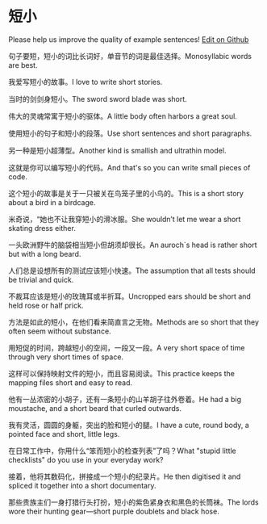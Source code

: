 # 短小

Please help us improve the quality of example sentences! [Edit on Github](https://github.com/jiyushe/jiyu-example-sentence-source/blob/main/chinese/duanxiao.md)

<p><span class="chinese">句子要短，短小的词比长词好，单音节的词是最佳选择。</span><span class="english">Monosyllabic words are best.</span></p>

<p><span class="chinese">我爱写短小的故事。</span><span class="english">I love to write short stories.</span></p>

<p><span class="chinese">当时的剑剑身短小。</span><span class="english">The sword sword blade was short.</span></p>

<p><span class="chinese">伟大的灵魂常寓于短小的驱体。</span><span class="english">A little body often harbors a great soul.</span></p>

<p><span class="chinese">使用短小的句子和短小的段落。</span><span class="english">Use short sentences and short paragraphs.</span></p>

<p><span class="chinese">另一种是短小超薄型。</span><span class="english">Another kind is smallish and ultrathin model.</span></p>

<p><span class="chinese">这就是你可以编写短小的代码。</span><span class="english">And that's so you can write small pieces of code.</span></p>

<p><span class="chinese">这个短小的故事是关于一只被关在鸟笼子里的小鸟的。</span><span class="english">This is a short story about a bird in a birdcage.</span></p>

<p><span class="chinese">米奇说，“她也不让我穿短小的滑冰服。</span><span class="english">She wouldn’t let me wear a short skating dress either.</span></p>

<p><span class="chinese">一头欧洲野牛的脑袋相当短小但胡须却很长。</span><span class="english">An auroch`s head is rather short but with a long beard.</span></p>

<p><span class="chinese">人们总是设想所有的测试应该短小快速。</span><span class="english">The assumption that all tests should be trivial and quick.</span></p>

<p><span class="chinese">不裁耳应该是短小的玫瑰耳或半折耳。</span><span class="english">Uncropped ears should be short and held rose or half prick.</span></p>

<p><span class="chinese">方法是如此的短小，在他们看来简直言之无物。</span><span class="english">Methods are so short that they often seem without substance.</span></p>

<p><span class="chinese">用短促的时间，跨越短小的空间，一段又一段。</span><span class="english">A very short space of time through very short times of space.</span></p>

<p><span class="chinese">这样可以保持映射文件的短小，而且容易阅读。</span><span class="english">This practice keeps the mapping files short and easy to read.</span></p>

<p><span class="chinese">他有一丛浓密的小胡子，还有一条短小的山羊胡子往外卷着。</span><span class="english">He had a big moustache, and a short beard that curled outwards.</span></p>

<p><span class="chinese">我有灵活，圆圆的身躯，突出的脸和短小的腿。</span><span class="english">I have a cute, round body, a pointed face and short, little legs.</span></p>

<p><span class="chinese">在日常工作中，你用什么“笨而短小的检查列表”了吗？</span><span class="english">What "stupid little checklists" do you use in your everyday work?</span></p>

<p><span class="chinese">接着，他将其数码化，拼接成一个短小的纪录片。</span><span class="english">He then digitised it and spliced it together into a short documentary.</span></p>

<p><span class="chinese">那些贵族主们一身打猎行头打扮，短小的紫色紧身衣和黑色的长筒袜。</span><span class="english">The lords wore their hunting gear—short purple doublets and black hose.</span></p>


